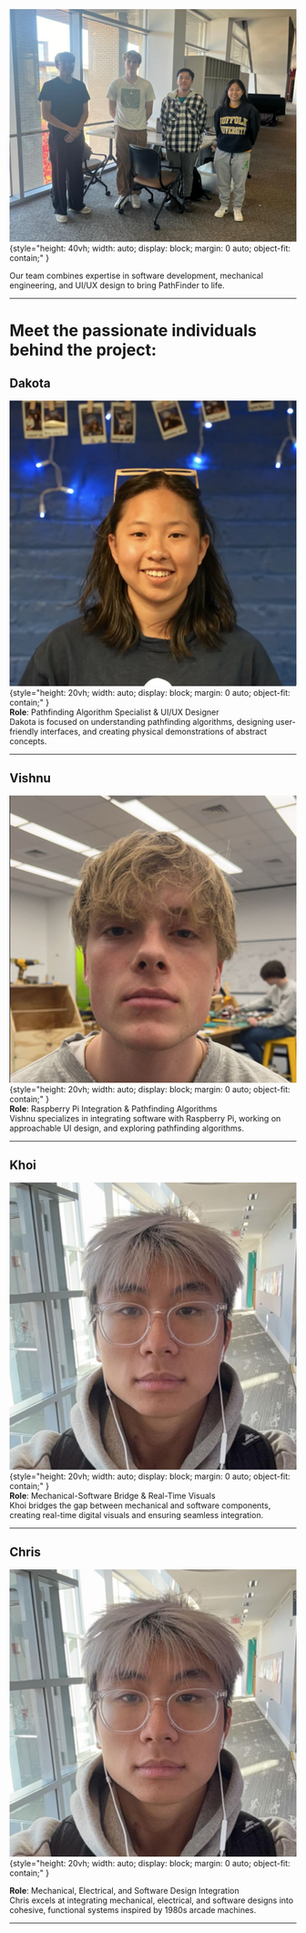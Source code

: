![Full Team Picture](assets/img/full_team.png){style="height: 40vh; width: auto; display: block; margin: 0 auto; object-fit: contain;" }

<figcaption>Our team combines expertise in software development, mechanical engineering, and UI/UX design to bring PathFinder to life. </figcaption>

---

# Meet the passionate individuals behind the project:

## **Dakota**

![Dakota's Picture](assets/img/dakota.png){style="height: 20vh; width: auto; display: block; margin: 0 auto; object-fit: contain;" }  
**Role**: Pathfinding Algorithm Specialist & UI/UX Designer  
Dakota is focused on understanding pathfinding algorithms, designing user-friendly interfaces, and creating physical demonstrations of abstract concepts.

---

## **Vishnu**

![Vishnu's Picture](assets/img/vishnu.jpeg){style="height: 20vh; width: auto; display: block; margin: 0 auto; object-fit: contain;" }  
**Role**: Raspberry Pi Integration & Pathfinding Algorithms  
Vishnu specializes in integrating software with Raspberry Pi, working on approachable UI design, and exploring pathfinding algorithms.

---

## **Khoi**

![Khoi's Picture](assets/img/khoi.jpeg){style="height: 20vh; width: auto; display: block; margin: 0 auto; object-fit: contain;" }  
**Role**: Mechanical-Software Bridge & Real-Time Visuals  
Khoi bridges the gap between mechanical and software components, creating real-time digital visuals and ensuring seamless integration.

---

## **Chris**

![Chris' Picture](assets/img/khoi.jpeg){style="height: 20vh; width: auto; display: block; margin: 0 auto; object-fit: contain;" }

**Role**: Mechanical, Electrical, and Software Design Integration  
Chris excels at integrating mechanical, electrical, and software designs into cohesive, functional systems inspired by 1980s arcade machines.

---
